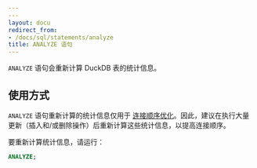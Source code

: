 ```yaml
---
---
layout: docu
redirect_from:
- /docs/sql/statements/analyze
title: ANALYZE 语句
---
```


`ANALYZE` 语句会重新计算 DuckDB 表的统计信息。

## 使用方式

`ANALYZE` 语句重新计算的统计信息仅用于 [连接顺序优化](https://blobs.duckdb.org/papers/tom-ebergen-msc-thesis-join-order-optimization-with-almost-no-statistics.pdf)。因此，建议在执行大量更新（插入和/或删除操作）后重新计算这些统计信息，以提高连接顺序。

要重新计算统计信息，请运行：

```sql
ANALYZE;
```